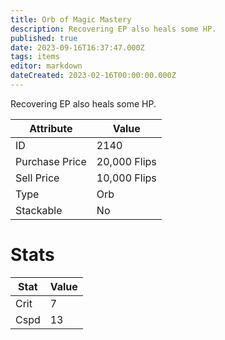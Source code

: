 ```yaml
---
title: Orb of Magic Mastery
description: Recovering EP also heals some HP.
published: true
date: 2023-09-16T16:37:47.000Z
tags: items
editor: markdown
dateCreated: 2023-02-16T00:00:00.000Z
---
```


Recovering EP also heals some HP.

|Attribute|Value|
|-|-|
|ID|2140|
|Purchase Price|20,000 Flips|
|Sell Price|10,000 Flips|
|Type|Orb|
|Stackable|No|

# Stats
|Stat|Value|
|-|-|
|Crit|7|
|Cspd|13|
